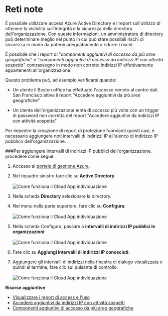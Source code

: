 <properties 
    pageTitle="Nota le reti | Microsoft Azure" 
    description="Configurando reti note, è possibile evitare indirizzi IP appartenenti all'organizzazione incluso nei componenti aggiuntivi di accesso da più aree geografiche e componenti aggiuntivi di accesso da indirizzi IP con i report di attività sospetto." 
    services="active-directory" 
    documentationCenter="" 
    authors="markusvi" 
    manager="femila"  
    editor=""/>

<tags 
    ms.service="active-directory" 
    ms.workload="identity" 
    ms.tgt_pltfrm="na" 
    ms.devlang="na" 
    ms.topic="article" 
    ms.date="10/10/2016" 
    ms.author="markvi"/>

# <a name="known-networks"></a>Reti note


È possibile utilizzare access Azure Active Directory e i report sull'utilizzo di ottenere la visibilità sull'integrità e la sicurezza della directory dell'organizzazione. Con queste informazioni, un amministratore di directory può determinare meglio nel punto in cui può stare possibili rischi di sicurezza in modo da potervi adeguatamente a ridurre i rischi.

È possibile che i report di "*componenti aggiuntivi di accesso da più aree geografiche*" e "*componenti aggiuntivi di accesso da indirizzi IP con attività sospetta*" contrassegno in modo non corretto indirizzi IP effettivamente appartenenti all'organizzazione. 

Questo problema può, ad esempio verificarsi quando: 

- Un utente il Boston office ha effettuato l'accesso remoto al centro dati San Francisco attiva il report "Accedere aggiuntivi da più aree geografiche" 

- Un utente dell'organizzazione tenta di accesso più volte con un trigger di password non corretta del report "Accedere aggiuntivi da indirizzi IP con attività sospetta" 

Per impedire la creazione di report di protezione fuorvianti questi casi, è necessario aggiungere noti intervalli di indirizzi IP all'elenco di indirizzo IP pubblico dell'organizzazione.    


###<a name="to-add-your-organizations-public-ip-address-ranges-perform-the-following-steps"></a>Per aggiungere intervalli di indirizzi IP pubblici dell'organizzazione, procedere come segue: 

1.  Accesso al [portale di gestione Azure](https://manage.windowsazure.com).

2.  Nel riquadro sinistro fare clic su **Active Directory**. <br><br>![Come funziona il Cloud App individuazione](./media/active-directory-known-networks/known-netwoks-01.png)

3.  Nella scheda **Directory** selezionare la directory.

4.  Nel menu nella parte superiore, fare clic su **Configura**. <br><br>![Come funziona il Cloud App individuazione](./media/active-directory-known-networks/known-netwoks-02.png)

5.  Nella scheda Configura, passare a **intervalli di indirizzi IP pubblici le organizzazioni** <br><br>![Come funziona il Cloud App individuazione](./media/active-directory-known-networks/known-netwoks-03.png)

6.  Fare clic su **Aggiungi intervalli di indirizzi IP conosciuti**.

7.  Aggiungere gli intervalli di indirizzi nella finestra di dialogo visualizzata e quindi al termine, fare clic sul pulsante di controllo. <br><br>![Come funziona il Cloud App individuazione](./media/active-directory-known-networks/known-netwoks-04.png)


**Risorse aggiuntive**


* [Visualizzare i report di access e l'uso](active-directory-view-access-usage-reports.md)
* [Accedere aggiuntivi da indirizzi IP con attività sospetti](active-directory-reporting-sign-ins-from-ip-addresses-with-suspicious-activity.md)
* [Componenti aggiuntivi di accesso da più aree geografiche](active-directory-reporting-sign-ins-from-multiple-geographies.md)



